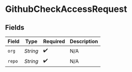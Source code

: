 # GithubCheckAccessRequest


## Fields

| Field              | Type               | Required           | Description        |
| ------------------ | ------------------ | ------------------ | ------------------ |
| `org`              | *String*           | :heavy_check_mark: | N/A                |
| `repo`             | *String*           | :heavy_check_mark: | N/A                |